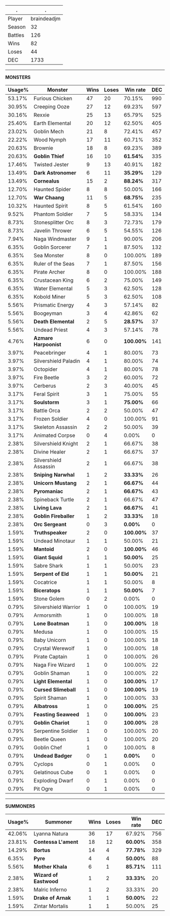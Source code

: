 .|.
|-|-
Player|braindeadjm
Season|32
Battles|126
Wins|82
Loses|44
DEC|1733

---
**MONSTERS**

Usage%|Monster|Wins|Loses|Win rate|DEC|
-|-|-|-|-|-|
53.17%|Furious Chicken|47|20|70.15%|990|
30.95%|Creeping Ooze|27|12|69.23%|597|
30.16%|Rexxie|25|13|65.79%|525|
25.40%|Earth Elemental|20|12|62.50%|405|
23.02%|Goblin Mech|21|8|72.41%|457|
22.22%|Wood Nymph|17|11|60.71%|352|
20.63%|Brownie|18|8|69.23%|389|
20.63%|**Goblin Thief**|16|10|**61.54%**|335|
17.46%|Twisted Jester|9|13|40.91%|182|
13.49%|**Dark Astronomer**|6|11|**35.29%**|129|
13.49%|**Cornealus**|15|2|**88.24%**|317|
12.70%|Haunted Spider|8|8|50.00%|166|
12.70%|**War Chaang**|11|5|**68.75%**|235|
10.32%|Haunted Spirit|8|5|61.54%|160|
9.52%|Phantom Soldier|7|5|58.33%|134|
8.73%|Stonesplitter Orc|8|3|72.73%|179|
8.73%|Javelin Thrower|6|5|54.55%|126|
7.94%|Naga Windmaster|9|1|90.00%|206|
6.35%|Goblin Sorcerer|7|1|87.50%|132|
6.35%|Sea Monster|8|0|100.00%|189|
6.35%|Ruler of the Seas|7|1|87.50%|156|
6.35%|Pirate Archer|8|0|100.00%|188|
6.35%|Crustacean King|6|2|75.00%|149|
6.35%|Water Elemental|5|3|62.50%|128|
6.35%|Kobold Miner|5|3|62.50%|108|
5.56%|Prismatic Energy|4|3|57.14%|82|
5.56%|Boogeyman|3|4|42.86%|62|
5.56%|**Death Elemental**|2|5|**28.57%**|37|
5.56%|Undead Priest|4|3|57.14%|78|
4.76%|**Azmare Harpoonist**|6|0|**100.00%**|141|
3.97%|Peacebringer|4|1|80.00%|73|
3.97%|Silvershield Paladin|4|1|80.00%|74|
3.97%|Octopider|4|1|80.00%|78|
3.97%|Fire Beetle|3|2|60.00%|72|
3.97%|Cerberus|2|3|40.00%|45|
3.17%|Feral Spirit|3|1|75.00%|55|
3.17%|**Soulstorm**|3|1|**75.00%**|66|
3.17%|Battle Orca|2|2|50.00%|47|
3.17%|Frozen Soldier|4|0|100.00%|91|
3.17%|Skeleton Assassin|2|2|50.00%|39|
3.17%|Animated Corpse|0|4|0.00%|0|
2.38%|Silvershield Knight|2|1|66.67%|38|
2.38%|Divine Healer|2|1|66.67%|37|
2.38%|Silvershield Assassin|2|1|66.67%|38|
2.38%|**Sniping Narwhal**|1|2|**33.33%**|26|
2.38%|**Unicorn Mustang**|2|1|**66.67%**|44|
2.38%|**Pyromaniac**|2|1|**66.67%**|43|
2.38%|Spineback Turtle|2|1|66.67%|47|
2.38%|**Living Lava**|2|1|**66.67%**|41|
2.38%|**Goblin Fireballer**|1|2|**33.33%**|18|
2.38%|**Orc Sergeant**|0|3|**0.00%**|0|
1.59%|**Truthspeaker**|2|0|**100.00%**|37|
1.59%|Undead Minotaur|1|1|50.00%|21|
1.59%|**Mantoid**|2|0|**100.00%**|46|
1.59%|**Giant Squid**|1|1|**50.00%**|25|
1.59%|Sabre Shark|1|1|50.00%|23|
1.59%|**Serpent of Eld**|1|1|**50.00%**|21|
1.59%|Cocatrice|1|1|50.00%|8|
1.59%|**Biceratops**|1|1|**50.00%**|7|
1.59%|Stone Golem|0|2|0.00%|0|
0.79%|Silvershield Warrior|1|0|100.00%|19|
0.79%|Armorsmith|1|0|100.00%|18|
0.79%|**Lone Boatman**|1|0|**100.00%**|18|
0.79%|Medusa|1|0|100.00%|15|
0.79%|Baby Unicorn|1|0|100.00%|18|
0.79%|Crystal Werewolf|1|0|100.00%|18|
0.79%|Pirate Captain|1|0|100.00%|26|
0.79%|Naga Fire Wizard|1|0|100.00%|22|
0.79%|Goblin Shaman|1|0|100.00%|22|
0.79%|**Light Elemental**|1|0|**100.00%**|17|
0.79%|**Cursed Slimeball**|1|0|**100.00%**|19|
0.79%|Spirit Shaman|1|0|100.00%|33|
0.79%|**Albatross**|1|0|**100.00%**|25|
0.79%|**Feasting Seaweed**|1|0|**100.00%**|23|
0.79%|**Goblin Chariot**|1|0|**100.00%**|28|
0.79%|Serpentine Soldier|1|0|100.00%|20|
0.79%|Beetle Queen|1|0|100.00%|20|
0.79%|Goblin Chef|1|0|100.00%|8|
0.79%|**Undead Badger**|0|1|**0.00%**|0|
0.79%|Cyclops|0|1|0.00%|0|
0.79%|Gelatinous Cube|0|1|0.00%|0|
0.79%|Exploding Dwarf|0|1|0.00%|0|
0.79%|Pit Ogre|0|1|0.00%|0|

---
**SUMMONERS**

Usage%|Summoner|Wins|Loses|Win rate|DEC|
-|-|-|-|-|-|
42.06%|Lyanna Natura|36|17|67.92%|756|
23.81%|**Contessa L'ament**|18|12|**60.00%**|358|
14.29%|**Bortus**|14|4|**77.78%**|329|
6.35%|**Pyre**|4|4|**50.00%**|88|
5.56%|**Mother Khala**|6|1|**85.71%**|111|
2.38%|**Wizard of Eastwood**|1|2|**33.33%**|20|
2.38%|Malric Inferno|1|2|33.33%|20|
1.59%|**Drake of Arnak**|1|1|**50.00%**|22|
1.59%|Zintar Mortalis|1|1|50.00%|25|
